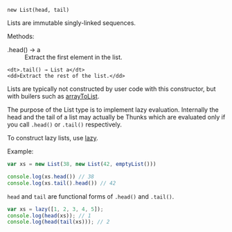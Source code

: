 `new List(head, tail)`

Lists are immutable singly-linked sequences.

Methods:

<dl>
    <dt>.head() → a</dt>
    <dd>Extract the first element in the list.</dd>

    <dt>.tail() → List a</dt>
    <dd>Extract the rest of the list.</dd>
</dl>

Lists are typically not constructed by user code with this
constructor, but with builers such as [arrayToList](#f-lazy).

The purpose of the List type is to implement lazy evaluation.
Internally the head and the tail of a list may actually be Thunks
which are evaluated only if you call `.head()` or `.tail()` respectively.

To construct lazy lists, use [lazy](#f-lazy).

Example:

```JavaScript
var xs = new List(38, new List(42, emptyList()))

console.log(xs.head()) // 38
console.log(xs.tail().head()) // 42
```

`head` and `tail` are functional forms of `.head()` and `.tail()`.

```JavaScript
var xs = lazy([1, 2, 3, 4, 5]);
console.log(head(xs)); // 1
console.log(head(tail(xs))); // 2
```
